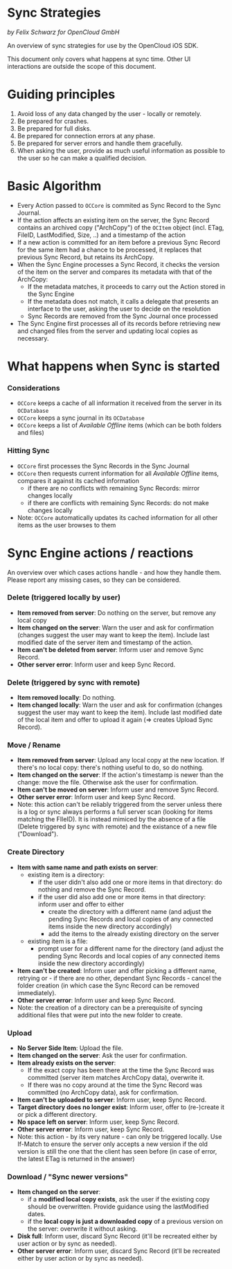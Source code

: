 # Sync Strategies
*by Felix Schwarz for OpenCloud GmbH*

An overview of sync strategies for use by the OpenCloud iOS SDK.

This document only covers what happens at sync time. Other UI interactions are outside the scope of this document.

# Guiding principles
1. Avoid loss of any data changed by the user - locally or remotely.
2. Be prepared for crashes.
3. Be prepared for full disks.
4. Be prepared for connection errors at any phase.
5. Be prepared for server errors and handle them gracefully.
6. When asking the user, provide as much useful information as possible to the user so he can make a qualified decision.

# Basic Algorithm
- Every Action passed to ``OCCore`` is commited as Sync Record to the Sync Journal.
- If the action affects an existing item on the server, the Sync Record contains an archived copy ("ArchCopy") of the ``OCItem`` object (incl. ETag, FileID, LastModified, Size, ..) and a timestamp of the action
- If a new action is committed for an item before a previous Sync Record for the same item had a chance to be processed, it replaces that previous Sync Record, but retains its ArchCopy.
- When the Sync Engine processes a Sync Record, it checks the version of the item on the server and compares its metadata with that of the ArchCopy:
  - If the metadata matches, it proceeds to carry out the Action stored in the Sync Engine
  - If the metadata does not match, it calls a delegate that presents an interface to the user, asking the user to decide on the resolution
  - Sync Records are removed from the Sync Journal once processed
- The Sync Engine first processes all of its records before retrieving new and changed files from the server and updating local copies as necessary.

# What happens when Sync is started
### Considerations
- ``OCCore`` keeps a cache of all information it received from the server in its ``OCDatabase``
- ``OCCore`` keeps a sync journal in its ``OCDatabase``
- ``OCCore`` keeps a list of *Available Offline* items (which can be both folders and files)

### Hitting Sync
- ``OCCore`` first processes the Sync Records in the Sync Journal
- ``OCCore`` then requests current information for all *Available Offline* items, compares it against its cached information
  - if there are no conflicts with remaining Sync Records: mirror changes locally
  - if there are conflicts with remaining Sync Records: do not make changes locally
- Note: ``OCCore`` automatically updates its cached information for all other items as the user browses to them

# Sync Engine actions / reactions
An overview over which cases actions handle - and how they handle them. Please report any missing cases, so they can be considered.

### Delete (triggered locally by user)
- **Item removed from server**: Do nothing on the server, but remove any local copy
- **Item changed on the server**: Warn the user and ask for confirmation (changes suggest the user may want to keep the item). Include last modified date of the server item and timestamp of the action.
- **Item can't be deleted from server**: Inform user and remove Sync Record.
- **Other server error**: Inform user and keep Sync Record.

### Delete (triggered by sync with remote)
- **Item removed locally**: Do nothing.
- **Item changed locally**: Warn the user and ask for confirmation (changes suggest the user may want to keep the item). Include last modified date of the local item and offer to upload it again (=> creates Upload Sync Record).

### Move / Rename
- **Item removed from server**: Upload any local copy at the new location. If there's no local copy: there's nothing useful to do, so do nothing.
- **Item changed on the server**: If the action's timestamp is newer than the change: move the file. Otherwise ask the user for confirmation.
- **Item can't be moved on server**: Inform user and remove Sync Record.
- **Other server error**: Inform user and keep Sync Record.
- Note: this action can't be reliably triggered from the server unless there is a log or sync always performs a full server scan (looking for items matching the FIleID). It is instead mimiced by the absence of a file (Delete triggered by sync with remote) and the existance of a new file ("Download").

### Create Directory
- **Item with same name and path exists on server**:
  - existing item is a directory:
    - if the user didn't also add one or more items in that directory: do nothing and remove the Sync Record.
    - if the user did also add one or more items in that directory: inform user and offer to either
      - create the directory with a different name (and adjust the pending Sync Records and local copies of any connected items inside the new directory accordingly)
      - add the items to the already existing directory on the server
  - existing item is a file:
    - prompt user for a different name for the directory (and adjust the pending Sync Records and local copies of any connected items inside the new directory accordingly)
- **Item can't be created**: Inform user and offer picking a different name, retrying or - if there are no other, dependant Sync Records - cancel the folder creation (in which case the Sync Record can be removed immediately).
- **Other server error**: Inform user and keep Sync Record.
- Note: the creation of a directory can be a prerequisite of syncing additional files that were put into the new folder to create.

### Upload
- **No Server Side Item**: Upload the file.
- **Item changed on the server**: Ask the user for confirmation.
- **Item already exists on the server**:
  - If the exact copy has been there at the time the Sync Record was committed (server item matches ArchCopy data), overwrite it.
  - If there was no copy around at the time the Sync Record was committed (no ArchCopy data), ask for confirmation.
- **Item can't be uploaded to server**: Inform user, keep Sync Record.
- **Target directory does no longer exist**: Inform user, offer to (re-)create it or pick a different directory.
- **No space left on server**: Inform user, keep Sync Record.
- **Other server error**: Inform user, keep Sync Record.
- Note: this action - by its very nature - can only be triggered locally. Use If-Match to ensure the server only accepts a new version if the old version is still the one that the client has seen before (in case of error, the latest ETag is returned in the answer)

### Download / "Sync newer versions"
- **Item changed on the server**:
  - if a **modified local copy exists**, ask the user if the existing copy should be overwritten. Provide guidance using the lastModified dates.
  - if the **local copy is just a downloaded copy** of a previous version on the server: overwrite it without asking.
- **Disk full**: Inform user, discard Sync Record (it'll be recreated either by user action or by sync as needed).
- **Other server error**: Inform user, discard Sync Record (it'll be recreated either by user action or by sync as needed).
